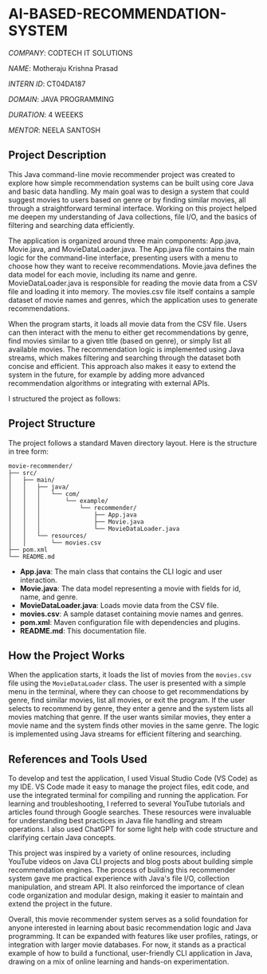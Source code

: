 # AI-BASED-RECOMMENDATION-SYSTEM

*COMPANY*: CODTECH IT SOLUTIONS

*NAME*: Motheraju Krishna Prasad

*INTERN ID*: CT04DA187

*DOMAIN*: JAVA PROGRAMMING

*DURATION*: 4 WEEEKS

*MENTOR*: NEELA SANTOSH

## Project Description

This Java command-line movie recommender project was created to explore how simple recommendation systems can be built using core Java and basic data handling. My main goal was to design a system that could suggest movies to users based on genre or by finding similar movies, all through a straightforward terminal interface. Working on this project helped me deepen my understanding of Java collections, file I/O, and the basics of filtering and searching data efficiently.

The application is organized around three main components: App.java, Movie.java, and MovieDataLoader.java. The App.java file contains the main logic for the command-line interface, presenting users with a menu to choose how they want to receive recommendations. Movie.java defines the data model for each movie, including its name and genre. MovieDataLoader.java is responsible for reading the movie data from a CSV file and loading it into memory. The movies.csv file itself contains a sample dataset of movie names and genres, which the application uses to generate recommendations.

When the program starts, it loads all movie data from the CSV file. Users can then interact with the menu to either get recommendations by genre, find movies similar to a given title (based on genre), or simply list all available movies. The recommendation logic is implemented using Java streams, which makes filtering and searching through the dataset both concise and efficient. This approach also makes it easy to extend the system in the future, for example by adding more advanced recommendation algorithms or integrating with external APIs.

I structured the project as follows:

## Project Structure

The project follows a standard Maven directory layout. Here is the structure in tree form:

```
movie-recommender/
├── src/
│   ├── main/
│   │   ├── java/
│   │   │   └── com/
│   │   │       └── example/
│   │   │           └── recommender/
│   │   │               ├── App.java
│   │   │               ├── Movie.java
│   │   │               └── MovieDataLoader.java
│   │   └── resources/
│   │       └── movies.csv
├── pom.xml
└── README.md
```

- **App.java**: The main class that contains the CLI logic and user interaction.
- **Movie.java**: The data model representing a movie with fields for id, name, and genre.
- **MovieDataLoader.java**: Loads movie data from the CSV file.
- **movies.csv**: A sample dataset containing movie names and genres.
- **pom.xml**: Maven configuration file with dependencies and plugins.
- **README.md**: This documentation file.

## How the Project Works

When the application starts, it loads the list of movies from the `movies.csv` file using the `MovieDataLoader` class. The user is presented with a simple menu in the terminal, where they can choose to get recommendations by genre, find similar movies, list all movies, or exit the program. If the user selects to recommend by genre, they enter a genre and the system lists all movies matching that genre. If the user wants similar movies, they enter a movie name and the system finds other movies in the same genre. The logic is implemented using Java streams for efficient filtering and searching.

## References and Tools Used

To develop and test the application, I used Visual Studio Code (VS Code) as my IDE. VS Code made it easy to manage the project files, edit code, and use the integrated terminal for compiling and running the application. For learning and troubleshooting, I referred to several YouTube tutorials and articles found through Google searches. These resources were invaluable for understanding best practices in Java file handling and stream operations. I also used ChatGPT for some light help with code structure and clarifying certain Java concepts.

This project was inspired by a variety of online resources, including YouTube videos on Java CLI projects and blog posts about building simple recommendation engines. The process of building this recommender system gave me practical experience with Java's file I/O, collection manipulation, and stream API. It also reinforced the importance of clean code organization and modular design, making it easier to maintain and extend the project in the future.

Overall, this movie recommender system serves as a solid foundation for anyone interested in learning about basic recommendation logic and Java programming. It can be expanded with features like user profiles, ratings, or integration with larger movie databases. For now, it stands as a practical example of how to build a functional, user-friendly CLI application in Java, drawing on a mix of online learning and hands-on experimentation. 



